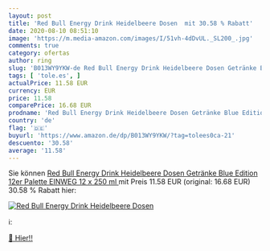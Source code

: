 ```yaml
---
layout: post
title: 'Red Bull Energy Drink Heidelbeere Dosen  mit 30.58 % Rabatt'
date: 2020-08-10 08:51:10
image: 'https://m.media-amazon.com/images/I/51vh-4dDvUL._SL200_.jpg'
comments: true
category: ofertas
author: ring
slug: 'B013WY9YKW-de Red Bull Energy Drink Heidelbeere Dosen Getränke Blue...'
tags: [ 'tole.es', ]
actualPrice: 11.58 EUR
currency: EUR
price: 11.58
comparePrice: 16.68 EUR
prodname: 'Red Bull Energy Drink Heidelbeere Dosen Getränke Blue Edition 12er Palette  EINWEG  12 x 250 ml '
country: 'de'
flag: '🇩🇪'
buyurl: 'https://www.amazon.de/dp/B013WY9YKW/?tag=tolees0ca-21'
descuento: '30.58'
average: '11.58'
---
```


Sie können [Red Bull Energy Drink Heidelbeere Dosen Getränke Blue Edition 12er Palette  EINWEG  12 x 250 ml ](https://www.amazon.de/dp/B013WY9YKW/?tag=tolees0ca-21) mit Preis 11.58 EUR (original: 16.68 EUR) 30.58 % Rabatt hier:

[![Red Bull Energy Drink Heidelbeere Dosen ](https://m.media-amazon.com/images/I/51vh-4dDvUL._SL200_.jpg)](https://www.amazon.de/dp/B013WY9YKW/?tag=tolees0ca-21)

ℹ️:


[🛒 Hier!!](https://www.amazon.de/dp/B013WY9YKW/?tag=tolees0ca-21)
